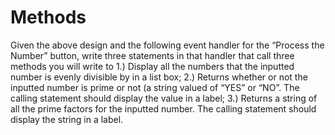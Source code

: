 # Methods
Given the above design and the following event handler for the “Process the Number” button, write three statements in that handler that call three methods you will write to 1.) Display all the numbers that the inputted number is evenly divisible by in a list box; 2.) Returns whether or not the inputted number is prime or not (a string valued of “YES” or “NO”. The calling statement should display the value in a label; 3.) Returns a string of all the prime factors for the inputted number. The calling statement should display the string in a label.
